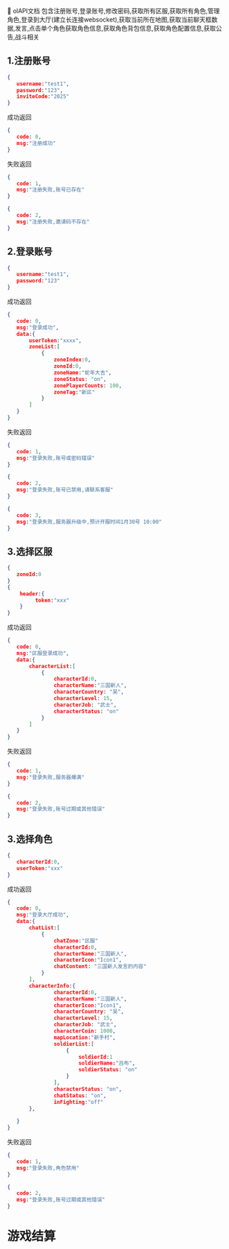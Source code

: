 📄 olAPI文档
包含注册账号,登录账号,修改密码,获取所有区服,获取所有角色,管理角色,登录到大厅(建立长连接websocket),获取当前所在地图,获取当前聊天框数据,发言,点击单个角色获取角色信息,获取角色背包信息,获取角色配置信息,获取公告,战斗相关
## 1.注册账号
```json
{ 
   username:"test1",
   password:"123",
   inviteCode:"2025"
}
```
成功返回
```json
{ 
   code: 0,
   msg:"注册成功"
}
```
失败返回
```json
{ 
   code: 1,
   msg:"注册失败,账号已存在"
}
```
```json
{ 
   code: 2,
   msg:"注册失败,邀请码不存在"
}
```
## 2.登录账号
```json
{ 
   username:"test1",
   password:"123"
}
```
成功返回
```json
{ 
   code: 0,
   msg:"登录成功",
   data:{
       userToken:"xxxx",
       zoneList:[
           {
               zoneIndex:0,
               zoneId:0,
               zoneName:"蛇年大吉",
               zoneStatus: "on",
               zonePlayerCounts: 100,
               zoneTag:"新区"
           }
       ]
   }
}
```
失败返回
```json
{ 
   code: 1,
   msg:"登录失败,账号或密码错误"
}
```
```json
{ 
   code: 2,
   msg:"登录失败,账号已禁用,请联系客服"
}
```
```json
{ 
   code: 3,
   msg:"登录失败,服务器升级中,预计开服时间1月30号 10:00"
}
```
## 3.选择区服
```json
{ 
   zoneId:0
}
{
    header:{
         token:"xxx"
    }
}
```
成功返回
```json
{ 
   code: 0,
   msg:"区服登录成功",
   data:{
       characterList:[
           {
               characterId:0,
               characterName:"三国新人",
               characterCountry: "吴",
               characterLevel: 15,
               characterJob: "武士",
               characterStatus: "on"
           }
       ]
   }
}
```
失败返回
```json
{ 
   code: 1,
   msg:"登录失败,服务器爆满"
}
```
```json
{ 
   code: 2,
   msg:"登录失败,账号过期或其他错误"
}
```
## 3.选择角色
```json
{ 
   characterId:0,
   userToken:"xxx"
}
```
成功返回
```json
{ 
   code: 0,
   msg:"登录大厅成功",
   data:{
       chatList:[
           {
               chatZone:"区服"
               characterId:0,
               characterName:"三国新人",
               characterIcon:"Icon1",
               chatContent: "三国新人发言的内容"
           }
       ],
       characterInfo:{
               characterId:0,
               characterName:"三国新人",
               characterIcon:"Icon1",
               characterCountry: "吴",
               characterLevel: 15,
               characterJob: "武士",
               characterCoin: 1000,
               mapLocation:"新手村",
               soldierList:[
                   {
                       soldierId:1
                       soldierName:"吕布",
                       soldierStatus: "on"
                   }
               ],
               characterStatus: "on",
               chatStatus: "on",
               inFighting:"off"
       },
       
   }
}
```
失败返回
```json
{ 
   code: 1,
   msg:"登录失败,角色禁用"
}
```
```json
{ 
   code: 2,
   msg:"登录失败,账号过期或其他错误"
}
```
# 游戏结算
# 